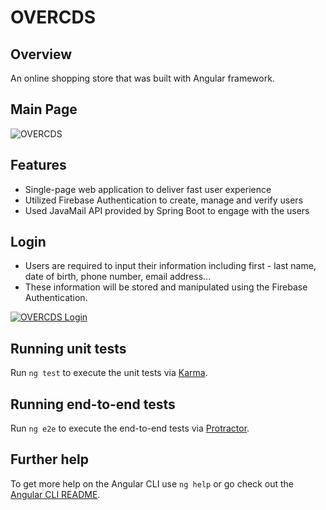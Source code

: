 # OVERCDS


## Overview

An online shopping store that was built with Angular framework.

## Main Page

![OVERCDS](https://github.com/jtrinh21/OverCDs/blob/master/FrontPageOverCDS.gif)


## Features

- Single-page web application to deliver fast user experience
- Utilized Firebase Authentication to create, manage and verify users
- Used JavaMail API provided by Spring Boot to engage with the users

## Login

* Users are required to input their information including first - last name, 
date of birth, phone number, email address...
* These information will be stored  and manipulated using the Firebase Authentication.


[![OVERCDS Login](https://github.com/jtrinh21/OverCDs/blob/master/OVERCDSSignupLogin.gif)](https://www.youtube.com/watch?v=0r4EhKT0CuA)


## Running unit tests

Run `ng test` to execute the unit tests via [Karma](https://karma-runner.github.io).

## Running end-to-end tests

Run `ng e2e` to execute the end-to-end tests via [Protractor](http://www.protractortest.org/).

## Further help

To get more help on the Angular CLI use `ng help` or go check out the [Angular CLI README](https://github.com/angular/angular-cli/blob/master/README.md).
